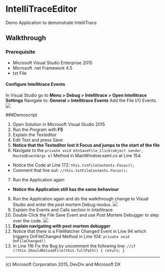 # IntelliTraceEditor
Demo Application to demonstrate IntelliTrace

## Walkthrough

### Prerequisite
- Microsoft Visual Studio Enterprise 2015
- Microsoft .net Framework 4.5
- txt File

#### Configure Intellitrace Events
In Visual Studio go to **Menu > Debug > Intellitrace > Open Intellitrace Settings**
Navigate to: **General > Intellitrace Events**
Add the File I/O Events.
![](https://tailf.blob.core.windows.net:443/github/IntelliTraceEditor/Settings.PNG)

###Demoscript

1. Open Solution in Microsoft Visual Studio 2015
2. Run the Program with **F5**
3. Explain the Texteditor
4. Edit Text and press Save
5. **Notice that the Texteditor lost it Focus and jumps to the start of the file**
6. Navigate to the  `private void btnSaveFile_Click(object sender, RoutedEventArgs e)` Method in MainWindow.xaml.cs at Line 154.
 - Notice the Code at Line 172:
 ``this.txtFileContents.Focus();``
 - Comment that line out:
 ``//this.txtFileContents.Focus();``
7. Run the Application again
 - **Notice the Application still has the same behaviour**
8. Run the Application again and do the walkthrough change to Visual Studio and enter the post mortem Debug modus.
![](https://tailf.blob.core.windows.net:443/github/IntelliTraceEditor/enterpostmortem.PNG)
9. Explain the Events and Calls section in Intellitrace
10. Double Click the File Save Event and use Post Mortem Debugger to step over the code.
![](https://tailf.blob.core.windows.net:443/github/IntelliTraceEditor/postdebug.PNG)
11. **Explain navigating with post mortem debugger**
12. Notice that there is a FileWatcher Changed Event in Line 94 which triggers OnFileChanged Method in Line 104:
 ``private void OnFileChanged()``
13. In Line 116 Fix the Bug by uncomment the following line:
``//if (!this.ShouldReloadFile(this.fullPath)) { return; }``


-----------------------
(c) Microsoft Corporation 2015, DevDiv and Microsoft DX
